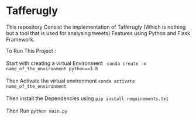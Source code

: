 # Tafferugly

This repository Consist the implementation of Tafferugly (Which is nothing but a tool that is used for analysing tweets) Features using Python and Flask Framework.

To Run This Project : <br/>
<br/>
Start with creating a virtual Environment ``` conda create -n name_of_the_environment python==3.8``` <br/>
<br/>
Then Activate the virtual environment ```conda activate name_of_the_environment``` <br/>
<br/>
Then install the Dependencies using ```pip install requirements.txt``` <br/>
<br/>
Then Run ```python main.py```
